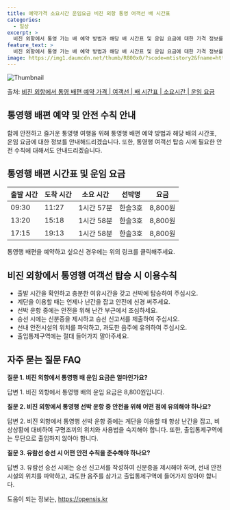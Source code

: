 ```yaml
---
title: 예약가격 소요시간 운임요금 비진 외항 통영 여객선 배 시간표
categories:
  - 일상
excerpt: >
  비진 외항에서 통영 가는 배 예약 방법과 해당 배 시간표 및 운임 요금에 대한 가격 정보를 안내 드리겠습니다. 안전하고 재밋는 통영행 여행을 위해 아래 정보 참고하시기 바랍니다. 통영행 배편 예약하기 👈 클릭비진 외항에서 통영행 배 시간표출발 시간도착 시간소요 시간선박명요금09:3011:271시간 57분한솔3호8,800원13:2015:181시간 58분한솔3호8,800원17:1519:131시간 58분한솔3호8,800원통영행 배편 예약하기 👈 클릭비진 외항에서 통영행 여객선 탑승 시 이용수칙비진 외항에서 통영행 배 출항시간을 확인하세요. 선박 출항 전, 출발 시간을 확인하여 지연 없이 탑승하세요. 미리 매표소로 가서 충분한 여유시간을 갖고 선박에 탑승하세요. 혼잡을 피하기 위해 출발 전 매표소를 방문하고 충..
feature_text: >
  비진 외항에서 통영 가는 배 예약 방법과 해당 배 시간표 및 운임 요금에 대한 가격 정보를 안내 드리겠습니다. 안전하고 재밋는 통영행 여행을 위해 아래 정보 참고하시기 바랍니다. 통영행 배편 예약하기 👈 클릭비진 외항에서 통영행 배 시간표출발 시간도착 시간소요 시간선박명요금09:3011:271시간 57분한솔3호8,800원13:2015:181시간 58분한솔3호8,800원17:1519:131시간 58분한솔3호8,800원통영행 배편 예약하기 👈 클릭비진 외항에서 통영행 여객선 탑승 시 이용수칙비진 외항에서 통영행 배 출항시간을 확인하세요. 선박 출항 전, 출발 시간을 확인하여 지연 없이 탑승하세요. 미리 매표소로 가서 충분한 여유시간을 갖고 선박에 탑승하세요. 혼잡을 피하기 위해 출발 전 매표소를 방문하고 충..
image: https://img1.daumcdn.net/thumb/R800x0/?scode=mtistory2&fname=https%3A%2F%2Fblog.kakaocdn.net%2Fdn%2FNlLDT%2FbtsHBzN0AaV%2Fsa3HkYkeySlnlUVzTZH1v1%2Fimg.webp
---
```


![Thumbnail](https://img1.daumcdn.net/thumb/R800x0/?scode=mtistory2&fname=https%3A%2F%2Fblog.kakaocdn.net%2Fdn%2FNlLDT%2FbtsHBzN0AaV%2Fsa3HkYkeySlnlUVzTZH1v1%2Fimg.webp)

<p>출처: <a href="https://opensis.kr/entry/%EB%B9%84%EC%A7%84-%EC%99%B8%ED%95%AD%EC%97%90%EC%84%9C-%ED%86%B5%EC%98%81-%EB%B0%B0%ED%8E%B8-%EC%98%88%EC%95%BD-%EA%B0%80%EA%B2%A9-%EC%97%AC%EA%B0%9D%EC%84%A0-%EB%B0%B0-%EC%8B%9C%EA%B0%84%ED%91%9C-%EC%86%8C%EC%9A%94%EC%8B%9C%EA%B0%84-%EC%9A%B4%EC%9E%84-%EC%9A%94%EA%B8%88" rel="dofollow">비진 외항에서 통영 배편 예약 가격 | 여객선 | 배 시간표 | 소요시간 | 운임 요금</a> </p>

## 통영행 배편 예약 및 안전 수칙 안내



함께 안전하고 즐거운 통영행 여행을 위해 통영행 배편 예약 방법과 해당 배의 시간표, 운임 요금에 대한 정보를 안내해드리겠습니다. 또한,
통영행 여객선 탑승 시에 필요한 안전 수칙에 대해서도 안내드리겠습니다.



## 통영행 배편 시간표 및 운임 요금

**출발 시간** | **도착 시간** | **소요 시간** | **선박명** | **요금**  
---|---|---|---|---  
09:30 | 11:27 | 1시간 57분 | 한솔3호 | 8,800원  
13:20 | 15:18 | 1시간 58분 | 한솔3호 | 8,800원  
17:15 | 19:13 | 1시간 58분 | 한솔3호 | 8,800원  
  


통영행 배편을 예약하고 싶으신 경우에는 위의 링크를 클릭해주세요.



## 비진 외항에서 통영행 여객선 탑승 시 이용수칙

  * 출발 시간을 확인하고 충분한 여유시간을 갖고 선박에 탑승하여 주십시오.
  * 계단을 이용할 때는 언제나 난간을 잡고 안전에 신경 써주세요.
  * 선박 운항 중에는 안전을 위해 난간 부근에서 조심하세요.
  * 승선 시에는 신분증을 제시하고 승선 신고서를 제출하여 주십시오.
  * 선내 안전시설의 위치를 파악하고, 과도한 음주에 유의하여 주십시오.
  * 출입통제구역에는 절대 들어가지 말아주세요.



## 자주 묻는 질문 FAQ

**질문 1. 비진 외항에서 통영행 배 운임 요금은 얼마인가요?**

답변 1. 비진 외항에서 통영행 배의 운임 요금은 8,800원입니다.

**질문 2. 비진 외항에서 통영행 선박 운항 중 안전을 위해 어떤 점에 유의해야 하나요?**

답변 2. 비진 외항에서 통영행 선박 운항 중에는 계단을 이용할 때 항상 난간을 잡고, 비상상황에 대비하여 구명조끼의 위치와 사용법을
숙지해야 합니다. 또한, 출입통제구역에는 무단으로 출입하지 않아야 합니다.

**질문 3. 유람선 승선 시 어떤 안전 수칙을 준수해야 하나요?**

답변 3. 유람선 승선 시에는 승선 신고서를 작성하여 신분증을 제시해야 하며, 선내 안전시설의 위치를 파악하고, 과도한 음주를 삼가고
출입통제구역에 들어가지 않아야 합니다.



 

도움이 되는 정보는, <a href="https://opensis.kr" rel="dofollow">https://opensis.kr</a>


